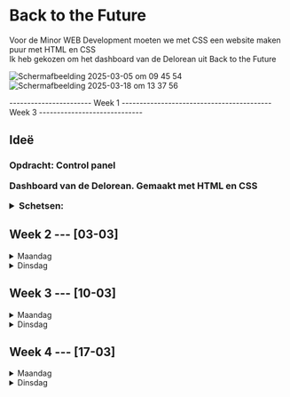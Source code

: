 # Back to the Future

 <p>Voor de Minor WEB Development moeten we met CSS een website maken puur met HTML en CSS<br> Ik heb gekozen om het dashboard van de Delorean uit Back to the Future <p>
  <img width="400px" alt="Scherm­afbeelding 2025-03-05 om 09 45 54" src="https://github.com/user-attachments/assets/d985bf8a-b03f-4dbf-b1c2-13fe66245b13" />
  <img width="400px" alt="Scherm­afbeelding 2025-03-18 om 13 37 56" src="https://github.com/user-attachments/assets/88ebf864-3b41-45ef-b07a-224ac3cf49df" />

  <p>----------------------- Week 1  ------------------------------------------  Week 3 -----------------------------</p>



 <h2> Ideë </h2>
 <h3>Opdracht: Control panel</3>
 <p>Dashboard van de Delorean. Gemaakt met HTML en CSS</p>
  <details>
 <summary>Schetsen:</summary>
 <img src="./readme-img/schets1.jpeg" height="250px" alt="Schets van Delorean">
 <img src="./readme-img/schets2.jpeg" height="250px" alt="Schets van dashboard Delorean">
 <p>Inspiratie:<p>
 <img src="https://github.com/user-attachments/assets/20015e4a-26c0-4600-b86c-79f32b04bd56" height="250px" alt="Delorean codepen">
 <img src="https://github.com/user-attachments/assets/a907ce9a-1064-4443-be75-e1a366a080a2" height="250px" alt="Delorean dashboard">
 <img src="https://github.com/user-attachments/assets/91c3e621-1883-4be6-8126-845a948be2f5" height="250px" alt="Delorean dashboard">
</details>

<h2>Week 2 --- [03-03]</h2>
 <details>
  <summary>Maandag</summary>
  <h3>Workshop</h3>
  <h4>👨‍🦲🇳🇱 Vormpjes met CSS</h4>
  <h4>👨‍🦲🇳🇱 Clip-path's</h4>
  <h3>Gedaan vandaag</h3>
  <p>Ik ben vandaag begonnen met het maken van het dashboard, hier wilde ik meten het tijd display maken.</p>
  <img width="300px" alt="Scherm­afbeelding 2025-03-05 om 09 40 34" src="https://github.com/user-attachments/assets/2f7e6fe0-05aa-4ddf-9bc1-563c3a39ab6e" />
  <p>Voor de middelste regel wilde ik de huidige tijd doen. Hier heb ik met behulp van Chris variabelen gemaakt en deze in CSS gedaan. Hiermee kon ik met de content:""; tag de dijd in de     html inladen(Dit vond ik een omweg, want je kan vanuit js direct de dom manipuleren, maar dit wilde Sanne XD)</p>
  <img width="300px" alt="Scherm­afbeelding 2025-03-05 om 09 34 52" src="https://github.com/user-attachments/assets/17bb1dc5-f6b5-4a02-bbc1-d4244b6cf1e0" />

</details>
<details>
 <summary>Dinsdag</summary>
 <h3>Workshop</h3>
 <h4>👨‍🦲🇳🇱 Animations</h4>
<p>
 Vandaag heb ik de cursus van
</p>
<h4>🧔🏻🥧 variabele fonts, filmtitels, fonts met animaties</h4>
<p>
 Met de cursus van Roel gingen we aan de slag met variable fonts om deze vervolgens te animeren. Hier gingen we stap voor stap kijken hoe je en font kon beinvloeden om deze te style.
</p>
<img width="300px" alt="Scherm­afbeelding 2025-03-04 om 16 26 33" src="https://github.com/user-attachments/assets/5e164f63-1cb9-4c14-adaa-3b89a767ac0e" />
 <br>
<a href="https://codepen.io/tom-realafford-nl/pen/qEBrgNv">Codepen met geanimeerde font</a>
 <br>
<a href="https://codepen.io/tom-realafford-nl/pen/OPJpGRG">Codepen met layout voor BTTF</a>

<h3>Gedaan vandaag</h3>
<p>Wurksjops</p>
<p>Door de Workshop van Roel ben ik aan de slag gegaan met het animeren van het Back to the Future logo.</p>
<img width="300" alt="Scherm­afbeelding 2025-03-04 om 16 32 55" src="https://github.com/user-attachments/assets/7a92c57f-f513-4c50-b8fd-dddec39621ea" />

<p>Ook wilde ik de console als input gebruiken voor een datum. Mbv Sanne heb ik dit kunnen bouwen met radiobuttons.<br> Door op de maand/dag/jaar te klikken veranderd de content.</p>
<img width="620" alt="Scherm­afbeelding 2025-03-04 om 16 42 21" src="https://github.com/user-attachments/assets/330a341c-3d96-4fae-821c-c9fbd9ae49fc" />
<img width="614" alt="Scherm­afbeelding 2025-03-04 om 16 42 38" src="https://github.com/user-attachments/assets/96354898-370d-4648-bf5b-7a4e1d01f993" />


 <h3>Hulp</h3>
 <p>Geholpen door Sanne met het counten van de maanden(waardoor ik ook de rest zo heb kunnen bouwen)</p>
 <a href="https://codepen.io/shooft/pen/emYvarP?editors=1100">Codepen RadioButton</a>
</details>


<h2>Week 3 --- [10-03]</h2>
<details>
  <summary>Maandag</summary>
  <h3>Workshop</h3>
 <h4>👨‍🦲🇳🇱 CQ basic</h4>
  <p>Op basis van container queries kunnen we dingen schalen en herrangschikken. Dit was erg leerzaam, alleen weet ik niet of ik dit ga gebruiken voor mijn website.</p>
 <img width="500" alt="Scherm­afbeelding 2025-03-13 om 23 38 04" src="https://github.com/user-attachments/assets/b020ca84-002f-45c0-a4f4-deb6fbfd7fa7" />
  <h4> 👨‍🦲🇩🇪 Grid Masterclass</h4>
 <img width="500" alt="Scherm­afbeelding 2025-03-13 om 23 39 08" src="https://github.com/user-attachments/assets/f283f8dd-e434-4336-b957-afc3058419d6" />
  <h3>Gedaan vandaag</h3>
<p></p>Vandaag ben ik aan de slag gegaan met het opnieuw maken van mijn dashboard met css. Door de Grid masterclass van Nils ben ik het opnieuw gaan indelen en hierdoor is de code een stuk beter. </p>
<img width="500" alt="Scherm­afbeelding 2025-03-10 om 15 21 40" src="https://github.com/user-attachments/assets/b4b4f171-ffcf-40e6-b83e-598ec09259be" />
<p>Nu snap ik eindelijk grid een beetje en de meerwaarde ervan. ik snap niet waarom dit eigenlijk nooit heeft geklikt, maar nu ga ik een stuk meer dingen maken met grid.</p>
<h4>Sleutel</h4>
<p>Ook heb ik een sleutel gemaakt. Als je deze omdraait gaat er een animatie spelen en hoor je het geluid van de motor die opstart. Dit kan helaas niet zonder JS, dus heb ik een klein stukje code geschreven om de motor geluid te laten maken als je de sleutel omdraaid.</p>
 <a href="https://codepen.io/tom-realafford-nl/pen/wBvrWaG">Codepen voor de sleutel</a>
</details>

<details>
 <summary>Dinsdag</summary>
 <h3>Workshop</h3>
  <h4>👨‍🦲🇳🇱 Container style queries</h4>
 <p>Dit had ik nodig voor mijn project. Ik had de functie nodig dat je 2 knoppen kon indrukken en daarmee een actie kon doen. Ik heb geleerd dat je 2x een :has kon stacken waardoor je een soort "and" functie kan schrijven in CSS. Hierdoor gaat er een wereld voor mij open.</p>

<h3>Gedaan vandaag</h3>
Vandaag heb ik vooral in losse code pennetjes gespeeld. Omdat mijn code van mijn website al wat ingewikkelder en groter wordt, vind ik het fijner om in losse objecten te werken, en deze later toe te voegen in mijn code.
<a href="https://codepen.io/tom-realafford-nl/pen/raNGMjX"> Codepen voor de Snelheidsmeter</a>
<br>
<a href="https://codepen.io/tom-realafford-nl/pen/ZYEXKKp"> Codepen voor het Stuur</a>

<p>Aan het eide van de dag heb ik het stuur nog toe kunnen voegen en de volgende keer ga ik de snelheidsmeter toevoegen.</p>
<img width="700" alt="Scherm­afbeelding 2025-03-13 om 23 42 43" src="https://github.com/user-attachments/assets/5487b7bb-7600-4236-ae52-5440253f0967" />

</details>


<h2>Week 4 --- [17-03]</h2>
<details>
  <summary>Maandag</summary>
  <h3>Workshop</h3>
  <p>Vandaag en morgen hebben we geen workshops, we hebben alleen een korte presentatie gehad van Julia Miocene</p>
 <br>
 <p>Dit was erg interresant, maar had liever wat meer indept gehad over haar werkwijze of misschien iets van een live demo oid.</p>
 
  <h3>Gedaan vandaag</h3>
  Vandaag ben ik vooral bezig geweest met de snelheidsmeter en met het slopen en fixen van mijn code.</p>
  <br>
  <p>Ik had nog een hoop classes en divs er in staan en heb die eruit gehaald. Ook heb ik mijn code wat opgeschoond door het beter te nesten en overbodige dingen weg te halen.</p>
  <br><br>
  <p>Ook ben ik na aanleiding van een gesprek met sanne vrijdag opnieuw aan de slag gegaan met de snelheidsmeter. Dit kon veel beter dan met 88 divs XD</p>
  <br>
  <img width="200px" alt="Scherm­afbeelding 2025-03-18 om 14 02 17" src="https://github.com/user-attachments/assets/8a500b2f-827e-4944-9817-a29b2140af1d" />
  <a href="https://codepen.io/CarterLi/pen/NWNJvPE?editors=1100 ">Bron</a><br>
  <a href="https://codepen.io/tom-realafford-nl/pen/VYwyRKB">Codepen voor een betere Snelheidsmeter</a>
  <br><br>

  <p>Ook heb ik een kleine animatie gemaakt voor het tijdreizen. Hierbij heb ik een div laten pulsen en een png van bliksem geanimeerd.</p>
<img width="500" alt="Scherm­afbeelding 2025-03-18 om 14 10 26" src="https://github.com/user-attachments/assets/c9e0711e-ea83-4720-9aeb-16f85e463332" />

  
</details>

<details>
 <summary>Dinsdag</summary>
  <h3>Gedaan vandaag</h3>
  <p>Vandaag ook bugs gefixt had ook het idee dat het dashboard een beetje te "clean" was voor een Delorean, dus ik wild wat kabels toevoegen</p>
 <br>
 <p>Ik had geen idee waar ik moest beginnen, maar na een klein beetje hulpt van Sanne, en die heeft een klein opset gemaakt om dit te maken.</p>
 <br>
  <img width="300px" alt="Scherm­afbeelding 2025-03-18 om 14 04 44" src="https://github.com/user-attachments/assets/8217a3d0-5cd8-45f3-ade8-adccb3d78f17" />
 <br>
  <a href="https://codepen.io/tom-realafford-nl/pen/bNGLmpL?editors=1100">Codepen voor één kabel</a>


</details>
